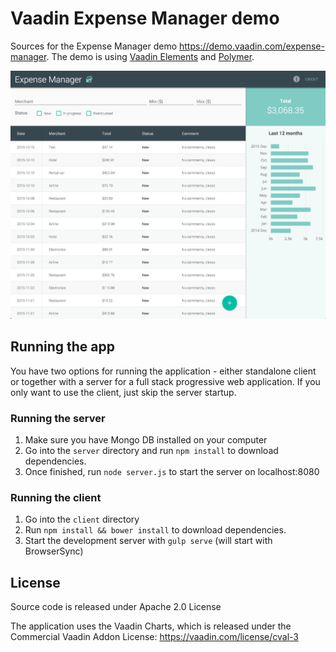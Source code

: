 # Vaadin Expense Manager demo

Sources for the Expense Manager demo https://demo.vaadin.com/expense-manager. The demo is using [Vaadin Elements](https://www.vaadin.com/elements) and [Polymer](http://polymer-project.org).

![Vaadin Elements full stack demo](screenshot.png)

## Running the app

You have two options for running the application - either standalone client or together with a server for a full stack progressive web application. If you only want to use the client, just skip the server startup.

### Running the server

1. Make sure you have Mongo DB installed on your computer
2. Go into the `server` directory and run `npm install` to download dependencies.
3. Once finished, run `node server.js` to start the server on localhost:8080

### Running the client

1. Go into the `client` directory
2. Run `npm install && bower install` to download dependencies.
3. Start the development server with `gulp serve` (will start with BrowserSync)

## License
Source code is released under Apache 2.0 License

The application uses the Vaadin Charts, which is released under the Commercial Vaadin Addon License: https://vaadin.com/license/cval-3
